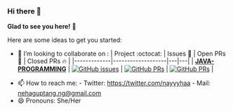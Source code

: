 ### Hi there 👋
**Glad to see you here!** :star_struck:
<!--
**nayyyhaa/nayyyhaa** is a ✨ _special_ ✨ repository because its `README.md` (this file) appears on your GitHub profile. -->

Here are some ideas to get you started:

<!-- - 🔭 I’m currently working on ...
- 🌱 I’m currently learning ...
- ⚡ Fun fact: -->
- 👯 I’m looking to collaborate on :
|      Project :octocat:   |     Issues :bug:   | Open PRs :bell:  | Closed PRs :fire:  |
|-------------|-------------------|---|---|
| [**JAVA-PROGRAMMING**](https://github.com/nayyyhaa/JAVA-PROGRAMMING) | [![GitHub issues](https://img.shields.io/github/issues/vinitshahdeo/nayyyhaa?color=green&logo=github&style=flat)](https://github.com/nayyyhaa/JAVA-PROGRAMMING/issues) | [![GitHub PRs](https://img.shields.io/github/issues-pr/nayyyhaa/JAVA-PROGRAMMING?style=flat&logo=github)](https://github.com/nayyyhaa/JAVA-PROGRAMMING/pulls)  | [![GitHub PRs](https://img.shields.io/github/issues-pr-closed/nayyyhaa/JAVA-PROGRAMMING?style=flat&color=critical&logo=github)](https://github.com/nayyyhaa/JAVA-PROGRAMMING/pulls?q=is%3Apr+is%3Aclosed)  |
<!-- - 🤔 I’m looking for help with ...
- 💬 Ask me about ... -->
- 📫 How to reach me: 
        - Twitter: https://twitter.com/nayyyhaa
        - Mail: nehaguptang.ng@gmail.com
- 😄 Pronouns: She/Her

